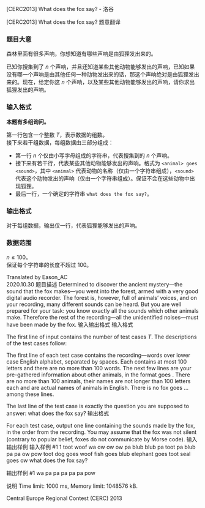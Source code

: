 



[CERC2013] What does the fox say? - 洛谷














[CERC2013] What does the fox say?
题意翻译
### 题目大意

森林里面有很多声响，你想知道有哪些声响是由狐狸发出来的。

已知你搜集到了 $n$ 个声响，并且还知道某些其他动物能够发出的声响，已知如果没有哪一个声响是由其他任何一种动物发出来的话，那这个声响绝对是由狐狸发出来的。现在，给定你这 $n$ 个声响，以及某些其他动物能够发出的声响，请你求出狐狸发出的声响。

### 输入格式
**本题有多组询问。**

第一行包含一个整数 $T$，表示数据的组数。  
接下来若干组数据，每组数据由三部分组成：

- 第一行 $n$ 个仅由小写字母组成的字符串，代表搜集到的 $n$ 个声响。
- 接下来有若干行，代表某些其他动物能够发出的声响。格式为 ``<animal> goes <sound>``，其中 `<animal>` 代表动物的名称（仅由一个字符串组成），`<sound>` 代表这个动物发出的声响（仅由一个字符串组成）。保证不会在这些动物中出现狐狸。
- 最后一行，一个确定的字符串 ``what does the fox say?``。

### 输出格式
对于每组数据，输出仅一行，代表狐狸能够发出的声响。

### 数据范围
$n\leqslant 100$。  
保证每个字符串的长度不超过 $100$。

Translated by Eason_AC  
2020.10.30
题目描述
Determined to discover the ancient mystery—the sound that the fox makes—you went into the forest, armed with a very good digital audio recorder. The forest is, however, full of animals’ voices, and on your recording, many different sounds can be heard. But you are well prepared for your task: you know exactly all the sounds which other animals make. Therefore the rest of the recording—all the unidentified noises—must have been made by the fox.
输入输出格式
输入格式

The first line of input contains the number of test cases $T$. The descriptions of the test cases follow:

The first line of each test case contains the recording—words over lower case English alphabet, separated by spaces. Each contains at most 100 letters and there are no more than 100 words. The next few lines are your pre-gathered information about other animals, in the format <animal> goes <sound>. There are no more than 100 animals, their names are not longer than 100 letters each and are actual names of animals in English. There is no fox goes ... among these lines.

The last line of the test case is exactly the question you are supposed to answer: what does the fox say?
输出格式

For each test case, output one line containing the sounds made by the fox, in the order from the recording. You may assume that the fox was not silent (contrary to popular belief, foxes do not communicate by Morse code).
输入输出样例
输入样例 #1
1
toot woof wa ow ow ow pa blub blub pa toot pa blub pa pa ow pow toot
dog goes woof
fish goes blub
elephant goes toot
seal goes ow
what does the fox say?

输出样例 #1
wa pa pa pa pa pa pow

说明
Time limit: 1000 ms, Memory limit: 1048576 kB. 

 Central Europe Regional Contest (CERC) 2013






